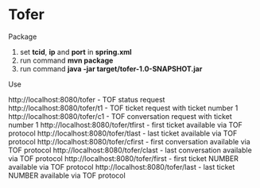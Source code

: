 # Tofer

Package

1.	set **tcid**, **ip** and **port** in **spring.xml**
2.	run command **mvn package**
3.	run command **java -jar target/tofer-1.0-SNAPSHOT.jar**

Use

http://localhost:8080/tofer - TOF status request
http://localhost:8080/tofer/t1 - TOF ticket request with ticket number 1
http://localhost:8080/tofer/c1 - TOF conversation request with ticket number 1
http://localhost:8080/tofer/tfirst - first ticket available via TOF protocol
http://localhost:8080/tofer/tlast - last ticket available via TOF protocol
http://localhost:8080/tofer/cfirst - first conversation available via TOF protocol
http://localhost:8080/tofer/clast - last conversation available via TOF protocol
http://localhost:8080/tofer/first - first ticket NUMBER available via TOF protocol
http://localhost:8080/tofer/last - last ticket NUMBER available via TOF protocol